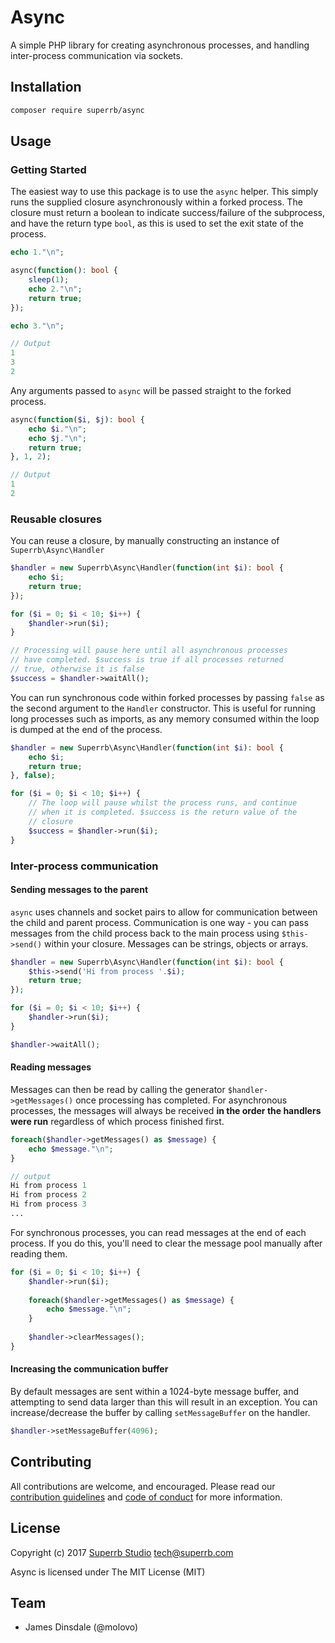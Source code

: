 # Async

A simple PHP library for creating asynchronous processes, and handling inter-process communication via sockets.

## Installation

```sh
composer require superrb/async
```

## Usage

### Getting Started

The easiest way to use this package is to use the `async` helper. This simply runs the supplied closure asynchronously within a forked process. The closure must return a boolean to indicate success/failure of the subprocess, and have the return type `bool`, as this is used to set the exit state of the process.

```php
echo 1."\n";

async(function(): bool {
	sleep(1);
	echo 2."\n";
	return true;
});

echo 3."\n";

// Output
1
3
2
```

Any arguments passed to `async` will be passed straight to the forked process.

```php
async(function($i, $j): bool {
	echo $i."\n";
	echo $j."\n";
	return true;
}, 1, 2);

// Output
1
2
```

### Reusable closures

You can reuse a closure, by manually constructing an instance of `Superrb\Async\Handler`

```php
$handler = new Superrb\Async\Handler(function(int $i): bool {
	echo $i;
	return true;
});

for ($i = 0; $i < 10; $i++) {
	$handler->run($i);
}

// Processing will pause here until all asynchronous processes
// have completed. $success is true if all processes returned
// true, otherwise it is false
$success = $handler->waitAll();
```

You can run synchronous code within forked processes by passing `false` as the second argument to the `Handler` constructor. This is useful for running long processes such as imports, as any memory consumed within the loop is dumped at the end of the process.

```php
$handler = new Superrb\Async\Handler(function(int $i): bool {
	echo $i;
	return true;
}, false);

for ($i = 0; $i < 10; $i++) {
	// The loop will pause whilst the process runs, and continue
	// when it is completed. $success is the return value of the
	// closure
	$success = $handler->run($i);
}
```

### Inter-process communication

#### Sending messages to the parent

`async` uses channels and socket pairs to allow for communication between the child and parent process. Communication is one way - you can pass messages from the child process back to the main process using `$this->send()` within your closure. Messages can be strings, objects or arrays.

```php
$handler = new Superrb\Async\Handler(function(int $i): bool {
	$this->send('Hi from process '.$i);
	return true;
});

for ($i = 0; $i < 10; $i++) {
	$handler->run($i);
}

$handler->waitAll();
```

#### Reading messages

Messages can then be read by calling the generator `$handler->getMessages()` once processing has completed. For asynchronous processes, the messages will always be received **in the order the handlers were run** regardless of which process finished first.

```php
foreach($handler->getMessages() as $message) {
	echo $message."\n";
}

// output
Hi from process 1
Hi from process 2
Hi from process 3
...
```

For synchronous processes, you can read messages at the end of each process. If you do this, you'll need to clear the message pool manually after reading them.

```php
for ($i = 0; $i < 10; $i++) {
	$handler->run($i);
	
	foreach($handler->getMessages() as $message) {
		echo $message."\n";
	}
	
	$handler->clearMessages();
}
```

#### Increasing the communication buffer

By default messages are sent within a 1024-byte message buffer, and attempting to send data larger than this will result in an exception. You can increase/decrease the buffer by calling `setMessageBuffer` on the handler.

```php
$handler->setMessageBuffer(4096);
```

## Contributing

All contributions are welcome, and encouraged. Please read our [contribution guidelines](CONTRIBUTING.md) and [code of conduct](CODE-OF-CONDUCT.md) for more information.

## License

Copyright (c) 2017 [Superrb Studio](https://superrb.com) <tech@superrb.com>

Async is licensed under The MIT License (MIT)

## Team

* James Dinsdale (@molovo)
